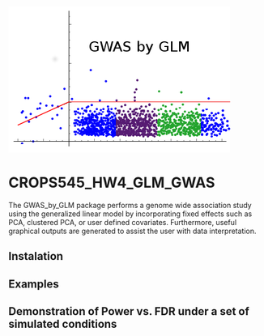 ![GWAS by GLM](gwas_by_glm_logo.png)

# CROPS545_HW4_GLM_GWAS
The GWAS_by_GLM package performs a genome wide association study using the generalized linear model by incorporating fixed effects such as PCA, clustered PCA, or user defined covariates. Furthermore, useful graphical outputs are generated to assist the user with data interpretation.

## Instalation

## Examples


## Demonstration of Power vs. FDR under a set of simulated conditions

